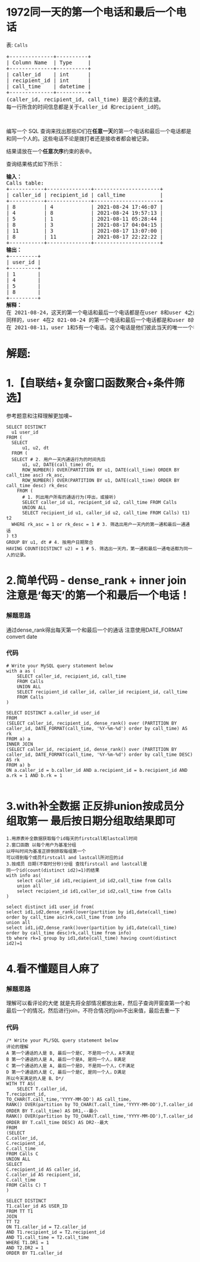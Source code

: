 # 1972同一天的第一个电话和最后一个电话
<p>表: <code>Calls</code></p>

<pre>
+--------------+----------+
| Column Name  | Type     |
+--------------+----------+
| caller_id    | int      |
| recipient_id | int      |
| call_time    | datetime |
+--------------+----------+
(caller_id, recipient_id, call_time) 是这个表的主键。
每一行所含的时间信息都是关于caller_id 和recipient_id的。
</pre>

<p>&nbsp;</p>

<p>编写一个 SQL 查询来找出那些ID们在<strong>任意一天</strong>的第一个电话和最后一个电话都是和同一个人的。这些电话不论是拨打者还是接收者都会被记录。</p>

<p>结果请放在一个<strong>任意次序</strong>约束的表中。</p>

<p>查询结果格式如下所示：</p>

<pre>
<strong>输入：</strong>
Calls table:
+-----------+--------------+---------------------+
| caller_id | recipient_id | call_time           |
+-----------+--------------+---------------------+
| 8         | 4            | 2021-08-24 17:46:07 |
| 4         | 8            | 2021-08-24 19:57:13 |
| 5         | 1            | 2021-08-11 05:28:44 |
| 8         | 3            | 2021-08-17 04:04:15 |
| 11        | 3            | 2021-08-17 13:07:00 |
| 8         | 11           | 2021-08-17 22:22:22 |
+-----------+--------------+---------------------+
<strong>输出：</strong>
+---------+
| user_id |
+---------+
| 1       |
| 4       |
| 5       |
| 8       |
+---------+
<strong>解释：</strong>
在 2021-08-24，这天的第一个电话和最后一个电话都是在user 8和user 4之间。user8应该被包含在答案中。
同样的，user 4在2 021-08-24 的第一个电话和最后一个电话都是和user 8的。user 4也应该被包含在答案中。
在 2021-08-11，user 1和5有一个电话。这个电话是他们彼此当天的唯一一个电话。因此这个电话是他们当天的第一个电话也是最后一个电话，他们都应该被包含在答案中。
</pre>
































# 解题:
# 1.【自联结+复杂窗口函数聚合+条件筛选】
参考题意和注释理解更加噢~

```
SELECT DISTINCT 
  u1 user_id
FROM (
  SELECT 
      u1, u2, dt
  FROM (
  SELECT # 2. 用户一天内通话行为的时间先后
      u1, u2, DATE(call_time) dt,
      ROW_NUMBER() OVER(PARTITION BY u1, DATE(call_time) ORDER BY call_time asc) rk_asc,
      ROW_NUMBER() OVER(PARTITION BY u1, DATE(call_time) ORDER BY call_time desc) rk_desc
    FROM (
      # 1. 列出用户所有的通话行为(呼出，或接听)
      SELECT caller_id u1, recipient_id u2, call_time FROM Calls
      UNION ALL 
      SELECT recipient_id u1, caller_id u2, call_time FROM Calls) t1) t2 
  WHERE rk_asc = 1 or rk_desc = 1 # 3. 筛选出用户一天内的第一通和最后一通通话
) t3
GROUP BY u1, dt # 4. 按用户日期聚合
HAVING COUNT(DISTINCT u2) = 1 # 5. 筛选出一天内，第一通和最后一通电话都为同一人的记录。
```

# 2.简单代码 - dense_rank + inner join 注意是‘每天’的第一个和最后一个电话！
### 解题思路
通过dense_rank得出每天第一个和最后一个的通话 注意使用DATE_FORMAT convert date

### 代码

```mysql
# Write your MySQL query statement below
with a as (
    SELECT caller_id, recipient_id, call_time
    FROM Calls
    UNION ALL
    SELECT recipient_id caller_id, caller_id recipient_id, call_time
    FROM Calls
)

SELECT DISTINCT a.caller_id user_id
FROM
(SELECT caller_id, recipient_id, dense_rank() over (PARTITION BY caller_id, DATE_FORMAT(call_time, '%Y-%m-%d') order by call_time) AS rk
FROM a) a
INNER JOIN 
(SELECT caller_id, recipient_id, dense_rank() over (PARTITION BY caller_id, DATE_FORMAT(call_time, '%Y-%m-%d') order by call_time DESC) AS rk
FROM a) b
ON a.caller_id = b.caller_id AND a.recipient_id = b.recipient_id AND a.rk = 1 AND b.rk = 1


```
# 3.with补全数据 正反排union按成员分组取第一 最后按日期分组取结果即可 
```
1.用原表补全数据获取每个id每天的firstcall和lastcall时间
2.窗口函数 以每个用户为基准分组 
以呼叫时间为基准正排倒排取每组第一个
可以得到每个成员firstcall and lastcall所对应的id
3.按成员 日期(不取时分秒)分组 查找firstcall and lastcall是
同一个id(count(distinct id2)=1)的结果
with info as(
    select caller_id id1,recipient_id id2,call_time from Calls
    union all
    select recipient_id id1,caller_id id2,call_time from Calls
)

select distinct id1 user_id from(
select id1,id2,dense_rank()over(partition by id1,date(call_time) 
order by call_time asc)rk,call_time from info
union all
select id1,id2,dense_rank()over(partition by id1,date(call_time) 
order by call_time desc)rk,call_time from info)
tb where rk=1 group by id1,date(call_time) having count(distinct id2)=1
```

# 4.看不懂题目人麻了
### 解题思路
理解可以看评论的大佬
就是先将全部情况都放出来，然后子查询开窗查第一个和最后一个的情况，然后进行join，不符合情况的join不出来值，最后去重一下

### 代码

```oraclesql
/* Write your PL/SQL query statement below 
评论的理解
A 第一个通话的人是 B, 最后一个是C, 不是同一个人，A不满足
B 第一个通话的人是 A, 最后一个是A, 是同一个人，B满足
C 第一个通话的人是 A, 最后一个是D, 不是同一个人，C不满足
D 第一个通话的人是 C, 最后一个是C, 是同一个人，D满足
所以今天满足的人是 B、D*/
WITH TT AS(
    SELECT T.caller_id,
T.recipient_id,
TO_CHAR(T.call_time,'YYYY-MM-DD') AS call_time,
RANK() OVER(partition by TO_CHAR(T.call_time,'YYYY-MM-DD'),T.caller_id ORDER BY T.call_time) AS DR1,--最小
RANK() OVER(partition by TO_CHAR(T.call_time,'YYYY-MM-DD'),T.caller_id ORDER BY T.call_time DESC) AS DR2--最大
FROM 
(SELECT 
C.caller_id,
C.recipient_id,
C.call_time 
FROM Calls C 
UNION ALL
SELECT 
C.recipient_id AS caller_id,
C.caller_id AS recipient_id,
C.call_time 
FROM Calls C) T
)

SELECT DISTINCT
T1.caller_id AS USER_ID
FROM TT T1 
JOIN 
TT T2
ON T1.caller_id = T2.caller_id 
AND T1.recipient_id = T2.recipient_id 
AND T1.call_time = T2.call_time
WHERE T1.DR1 = 1 
AND T2.DR2 = 1
ORDER BY T1.caller_id
```
